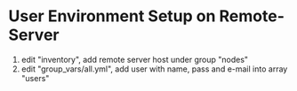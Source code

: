 # User Environment Setup on Remote-Server

1. edit "inventory", add remote server host under group "nodes"
1. edit "group_vars/all.yml", add user with name, pass and e-mail into array "users"
